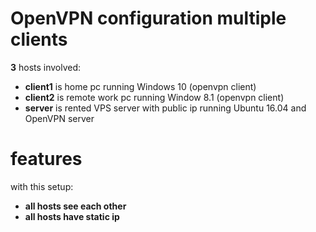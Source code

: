 # OpenVPN configuration multiple clients 

__3__ hosts involved:
* __client1__ is home pc running Windows 10 (openvpn client)
* __client2__ is remote work pc running Window 8.1 (openvpn client)
* __server__ is rented VPS server with public ip running Ubuntu 16.04 and OpenVPN server 

# features 

with this setup:
 * __all hosts see each other__
 * __all hosts have static ip__
